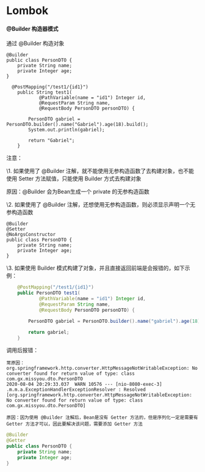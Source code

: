 # Lombok

#### @Builder 构造器模式

通过 @Builder 构造对象

```
@Builder
public class PersonDTO {
    private String name;
    private Integer age;
}

  @PostMapping("/test1/{id1}")
    public String test1(
            @PathVariable(name = "id1") Integer id,
            @RequestParam String name,
            @RequestBody PersonDTO personDTO) {

        PersonDTO gabriel = PersonDTO.builder().name("Gabriel").age(18).build();
        System.out.println(gabriel);

        return "Gabriel";
    }  
```

注意：

\1. 如果使用了 @Builder 注解，就不能使用无参构造函数了去构建对象，也不能使用 Setter 方法赋值，只能使用 Builder 方式去构建对象

原因：@Builder 会为Bean生成一个 private 的无参构造函数

\2. 如果使用了 @Builder 注解，还想使用无参构造函数，则必须显示声明一个无参构造函数



```
@Builder
@Setter
@NoArgsConstructor
public class PersonDTO {
    private String name;
    private Integer age;
}
```

\3. 如果使用 Builder 模式构建了对象，并且直接返回前端是会报错的，如下示例：

```java
    @PostMapping("/test1/{id1}")
    public PersonDTO test1(
            @PathVariable(name = "id1") Integer id,
            @RequestParam String name,
            @RequestBody PersonDTO personDTO) {

        PersonDTO gabriel = PersonDTO.builder().name("gabriel").age(18).build();

        return gabriel;
    }
```

调用后报错：

```
常原因：org.springframework.http.converter.HttpMessageNotWritableException: No converter found for return value of type: class com.gx.missyou.dto.PersonDTO
2020-08-04 20:29:33.037  WARN 10576 --- [nio-8080-exec-3] .m.m.a.ExceptionHandlerExceptionResolver : Resolved [org.springframework.http.converter.HttpMessageNotWritableException: No converter found for return value of type: class com.gx.missyou.dto.PersonDTO]
```

`原因：因为使用 @Builder 注解后，Bean是没有 Getter 方法的，但是序列化一定是需要有 Getter 方法才可以，因此要解决该问题，需要添加 Getter 方法`

```java
@Builder
@Getter
public class PersonDTO {
    private String name;
    private Integer age;
}
```

